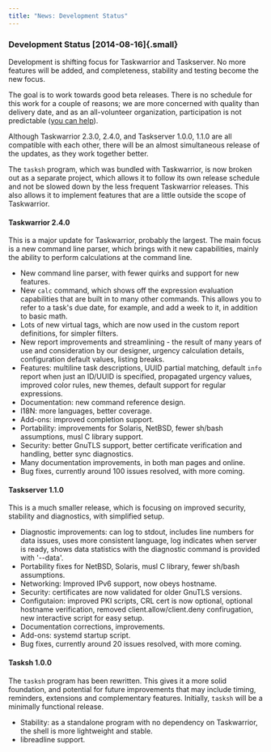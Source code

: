 ```yaml
---
title: "News: Development Status"
---
```


### Development Status [2014-08-16]{.small}

Development is shifting focus for Taskwarrior and Taskserver. No more features
will be added, and completeness, stability and testing become the new focus.

The goal is to work towards good beta releases. There is no schedule for this
work for a couple of reasons; we are more concerned with quality than delivery
date, and as an all-volunteer organization, participation is not predictable
([you can help](/docs/contribute.html)).

Although Taskwarrior 2.3.0, 2.4.0, and Taskserver 1.0.0, 1.1.0 are all
compatible with each other, there will be an almost simultaneous release of the
updates, as they work together better.

The `tasksh` program, which was bundled with Taskwarrior, is now broken out as a
separate project, which allows it to follow its own release schedule and not be
slowed down by the less frequent Taskwarrior releases. This also allows it to
implement features that are a little outside the scope of Taskwarrior.

#### Taskwarrior 2.4.0

This is a major update for Taskwarrior, probably the largest. The main focus is
a new command line parser, which brings with it new capabilities, mainly the
ability to perform calculations at the command line.

-   New command line parser, with fewer quirks and support for new features.
-   New `calc` command, which shows off the expression evaluation capabilities
    that are built in to many other commands. This allows you to refer to a
    task\'s due date, for example, and add a week to it, in addition to basic
    math.
-   Lots of new virtual tags, which are now used in the custom report
    definitions, for simpler filters.
-   New report improvements and streamlining - the result of many years of use
    and consideration by our designer, urgency calculation details,
    configuration default values, listing breaks.
-   Features: multiline task descriptions, UUID partial matching, default `info`
    report when just an ID/UUID is specified, propagated urgency values,
    improved color rules, new themes, default support for regular expressions.
-   Documentation: new command reference design.
-   I18N: more languages, better coverage.
-   Add-ons: improved completion support.
-   Portability: improvements for Solaris, NetBSD, fewer sh/bash assumptions,
    musl C library support.
-   Security: better GnuTLS support, better certificate verification and
    handling, better sync diagnostics.
-   Many documentation improvements, in both man pages and online.
-   Bug fixes, currently around 100 issues resolved, with more coming.

#### Taskserver 1.1.0

This is a much smaller release, which is focusing on improved security,
stability and diagnostics, with simplified setup.

-   Diagnostic improvements: can log to stdout, includes line numbers for data
    issues, uses more consistent language, log indicates when server is ready,
    shows data statistics with the diagnostic command is provided with
    \'\--data\'.
-   Portability fixes for NetBSD, Solaris, musl C library, fewer sh/bash
    assumptions.
-   Networking: Improved IPv6 support, now obeys hostname.
-   Security: certificates are now validated for older GnuTLS versions.
-   Configutaion: improved PKI scripts, CRL cert is now optional, optional
    hostname verification, removed client.allow/client.deny confirugation, new
    interactive script for easy setup.
-   Documentation corrections, improvements.
-   Add-ons: systemd startup script.
-   Bug fixes, currently around 20 issues resolved, with more coming.

#### Tasksh 1.0.0

The `tasksh` program has been rewritten. This gives it a more solid foundation,
and potential for future improvements that may include timing, reminders,
extensions and complementary features. Initially, `tasksh` will be a minimally
functional release.

-   Stability: as a standalone program with no dependency on Taskwarrior, the
    shell is more lightweight and stable.
-   libreadline support.
